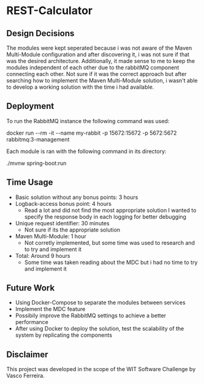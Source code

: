 # REST-Calculator

## Design Decisions

The modules were kept seperated because i was not aware of the Maven Multi-Module configuration and after discovering it, i was not sure if that was the desired architecture. 
Additionally, it made sense to me to keep the modules independent of each other due to the rabbitMQ component connecting each other.
Not sure if it was the correct approach but after searching how to implement the Maven Multi-Module solution, i wasn't able to develop a working solution with the time i had available.

## Deployment

To run the RabbitMQ instance the following command was used:

docker run --rm -it --name my-rabbit -p 15672:15672 -p 5672:5672 rabbitmq:3-management

Each module is ran with the following command in its directory:

./mvnw spring-boot:run

## Time Usage

- Basic solution without any bonus points: 3 hours
- Logback-access bonus point: 4 hours
    - Read a lot and did not find the most appropriate solution
        I wanted to specify the response body in each logging for better debugging
- Unique request identifier: 30 minutes
    - Not sure if its the appropriate solution
- Maven Multi-Module: 1 hour
    - Not corretly implemented, but some time was used to research and to try and implement it
- Total: Around 9 hours
    - Some time was taken reading about the MDC but i had no time to try and implement it

## Future Work

- Using Docker-Compose to separate the modules between services
- Implement the MDC feature
- Possibily improve the RabbitMQ settings to achieve a better performance
- After using Docker to deploy the solution, test the scalability of the system by replicating the components


## Disclaimer

This project was developed in the scope of the WIT Software Challenge by Vasco Ferreira.
